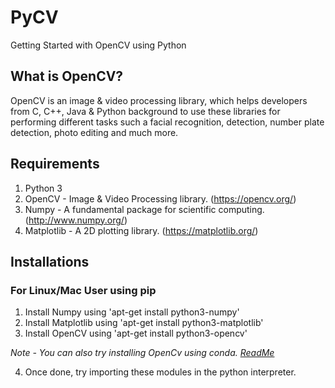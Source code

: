 # PyCV
Getting Started with OpenCV using Python

## What is OpenCV?
OpenCV is an image & video processing library, which helps developers from C, C++, Java & Python background to use these libraries for performing different tasks such a facial recognition, detection, number plate detection, photo editing and much more.

## Requirements 
1. Python 3 
2. OpenCV - Image & Video Processing library. (https://opencv.org/)  
3. Numpy - A fundamental package for scientific computing. (http://www.numpy.org/)
4. Matplotlib - A 2D plotting library. (https://matplotlib.org/) 

## Installations
### For Linux/Mac User using pip
1. Install Numpy using 'apt-get install python3-numpy'
2. Install Matplotlib using 'apt-get install python3-matplotlib'
3. Install OpenCV using 'apt-get install python3-opencv'

*Note - You can also try installing OpenCv using conda. [ReadMe](https://stackoverflow.com/questions/19876079/opencv-cannot-find-module-cv2)*

4. Once done, try importing these modules in the python interpreter. 




